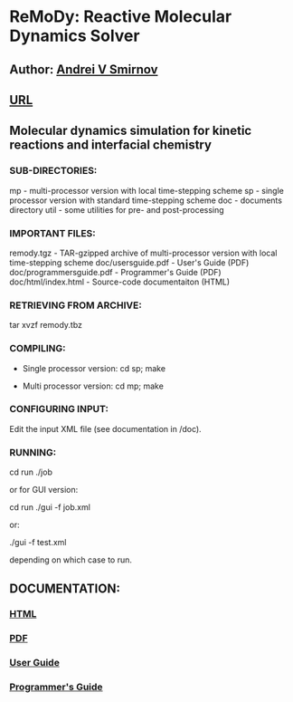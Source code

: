 # ReMoDy: Reactive Molecular Dynamics Solver

## Author: [Andrei V Smirnov](mailto:andrei.v.smirnov@gmail.com)

## [URL](http://galacticbubble.com/remody)

## Molecular dynamics simulation for kinetic reactions and interfacial chemistry

### SUB-DIRECTORIES:

mp          - multi-processor version with local time-stepping scheme
sp          - single processor version with standard time-stepping scheme
doc         - documents directory
util        - some utilities for pre- and post-processing

### IMPORTANT FILES:

remody.tgz                - TAR-gzipped archive of multi-processor version with local time-stepping scheme
doc/usersguide.pdf        - User's Guide (PDF)
doc/programmersguide.pdf  - Programmer's Guide (PDF)
doc/html/index.html       - Source-code documentaiton (HTML)

### RETRIEVING FROM ARCHIVE:

tar xvzf remody.tbz

### COMPILING:

- Single processor version:
	cd sp; make

- Multi processor version:
	cd mp; make


### CONFIGURING INPUT:

Edit the input XML file (see documentation in /doc).


### RUNNING:

cd run
./job

or for GUI version:

cd run
./gui -f job.xml

or:

./gui -f test.xml

depending on which case to run. 


## DOCUMENTATION:

### [HTML](http://galacticbubble.com/remody/doc/html/index.html)

### [PDF](doc)

### [User Guide](doc/usersguide.pdf)

### [Programmer's Guide](doc/programmersguide.pdf)


